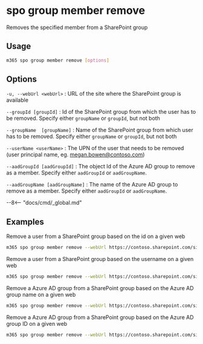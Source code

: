 # spo group member remove

Removes the specified member from a SharePoint group

## Usage

```sh
m365 spo group member remove [options]
```

## Options

`-u, --webUrl <webUrl>`
: URL of the site where the SharePoint group is available

`--groupId [groupId]`
: Id of the SharePoint group from which the user has to be removed. Specify either `groupName` or `groupId`, but not both

`--groupName  [groupName]`
: Name of the SharePoint group from which user has to be removed. Specify either `groupName` or `groupId`, but not both

`--userName <userName>`
: The UPN of the user that needs to be removed (user principal name, eg. megan.bowen@contoso.com)

`--aadGroupId [aadGroupId]`
: The object Id of the Azure AD group to remove as a member. Specify either `aadGroupId` or `aadGroupName`.

`--aadGroupName [aadGroupName]`
: The name of the Azure AD group to remove as a member. Specify either `aadGroupId` or `aadGroupName`.

--8<-- "docs/cmd/_global.md"

## Examples

Remove a user from a SharePoint group based on the id on a given web

```sh
m365 spo group member remove --webUrl https://contoso.sharepoint.com/sites/SiteA --groupId 5 --userName "Alex.Wilber@contoso.com"
```

Remove a user from a SharePoint group based on the username on a given web

```sh
m365 spo group member remove --webUrl https://contoso.sharepoint.com/sites/SiteA --groupName "Site A Visitors" --userName "Alex.Wilber@contoso.com"
```

Remove a Azure AD group from a SharePoint group based on the Azure AD group name on a given web

```sh
m365 spo group member remove --webUrl https://contoso.sharepoint.com/sites/SiteA --groupId 5 --aadGroupName "Azure AD Security Group"
```

Remove a Azure AD group from a SharePoint group based on the Azure AD group ID on a given web

```sh
m365 spo group member remove --webUrl https://contoso.sharepoint.com/sites/SiteA --groupName "Site A Visitors" --aadGroupId "5786b8e8-c495-4734-b345-756733960730"
```
